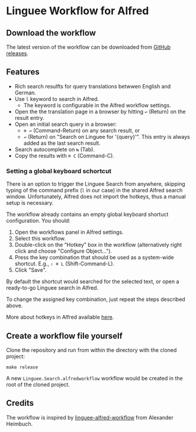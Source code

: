 # Linguee Workflow for Alfred

## Download the workflow

The latest version of the workflow can be downloaded from [GitHub releases](https://github.com/sigito/Linguee-Workflow-for-Alfred/releases).

## Features

* Rich search resulfts for query translations betwwen English and German.
* Use `l` keyword to search in Alfred.
  * The keyword is configurable in the Alfred workflow settings.
* Open the the translation page in a browser by hitting `↩` (Return) on the result entry.
* Open an initial search query in a browser:
  * `⌘ ↩` (Command-Return) on any search result, or
  * `↩` (Return) on "Search on Linguee for '{query}'". This entry is always added as the last search result.
* Search autocomplete on `↹` (Tab).
* Copy the results with `⌘ C` (Command-C).

### Setting a global keyboard schortcut

There is an option to trigger the Linguee Search from anywhere, skipping typing of the command prefix (`l` in our case) in the shared Alfred search window. Unfortunately, Alfred does not import the hotkeys, thus a manual setup is necessary.

The workflow already contains an empty global keyboard shortuct configuration. You should:
1. Open the workflows panel in Alfred settings.
1. Select this workflow.
1. Double-click on the "Hotkey" box in the workflow (alternatively right click and choose "Configure Object...").
1. Press the key combination that should be used as a system-wide shortcut. E.g., `⇧ ⌘ L` (Shift-Command-L).
1. Click "Save".

By default the shortcut would searched for the selected text, or open a ready-to-go Linguee search in Alfred.

To change the assigned key combination, just repeat the steps described above.

More about hotkeys in Alfred available [here](https://www.alfredapp.com/help/workflows/triggers/hotkey/).

## Create a workflow file yourself

Clone the repository and run from within the directory with the cloned project:
```
make release
```
A new `Linguee.Search.alfredworkflow` workflow would be created in the root of the cloned project.

## Credits

The workflow is inspired by [linguee-alfred-workflow](https://github.com/alexander-heimbuch/linguee-alfred-workflow) from Alexander Heimbuch.
